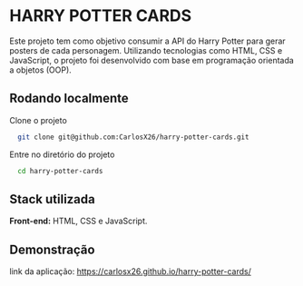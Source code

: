 
# HARRY POTTER CARDS

Este projeto tem como objetivo consumir a API do Harry Potter para gerar posters de cada personagem. Utilizando tecnologias como HTML, CSS e JavaScript, o projeto foi desenvolvido com base em programação orientada a objetos (OOP). 
## Rodando localmente

Clone o projeto

```bash
  git clone git@github.com:CarlosX26/harry-potter-cards.git
```

Entre no diretório do projeto

```bash
  cd harry-potter-cards
```






## Stack utilizada

**Front-end:** HTML, CSS e JavaScript.


## Demonstração

link da aplicação: https://carlosx26.github.io/harry-potter-cards/

